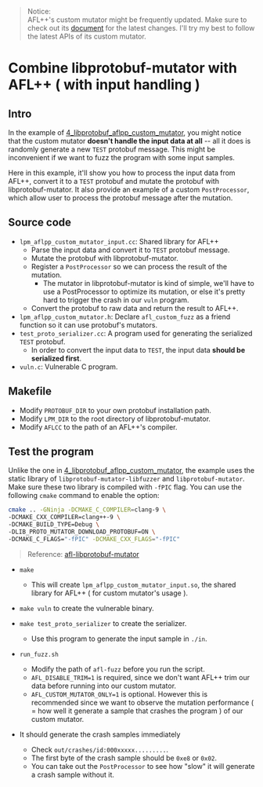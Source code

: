 
> Notice:  
> AFL++'s custom mutator might be frequently updated. Make sure to check out its [document](https://github.com/vanhauser-thc/AFLplusplus/blob/master/docs/custom_mutators.md) for the latest changes. I'll try my best to follow the latest APIs of its custom mutator.

# Combine libprotobuf-mutator with AFL++ ( with input handling )

## Intro

In the example of [4_libprotobuf_aflpp_custom_mutator](https://github.com/bruce30262/libprotobuf-mutator_fuzzing_learning/tree/master/4_libprotobuf_aflpp_custom_mutator), you might notice that the custom mutator **doesn't handle the input data at all** -- all it does is randomly generate a new `TEST` protobuf message. This might be inconvenient if we want to fuzz the program with some input samples.  

Here in this example, it'll show you how to process the input data from AFL++, convert it to a `TEST` protobuf and mutate the protobuf with libprotobuf-mutator. It also provide an example of a custom `PostProcessor`, which allow user to process the protobuf message after the mutation.

## Source code
* `lpm_aflpp_custom_mutator_input.cc`: Shared library for AFL++  
    - Parse the input data and convert it to `TEST` protobuf message.
    - Mutate the protobuf with libprotobuf-mutator.
    - Register a `PostProcessor` so we can process the result of the mutation.
        + The mutator in libprotobuf-mutator is kind of simple, we'll have to use a PostProcessor to optimize its mutation, or else it's pretty hard to trigger the crash in our `vuln` program.
    - Convert the protobuf to raw data and return the result to AFL++.
* `lpm_aflpp_custom_mutator.h`: Declare `afl_custom_fuzz` as a friend function so it can use protobuf's mutators.  
* `test_proto_serializer.cc`: A program used for generating the serialized `TEST` protobuf.  
    - In order to convert the input data to `TEST`, the input data **should be serialized first**.
* `vuln.c`: Vulnerable C program.  

## Makefile
* Modify `PROTOBUF_DIR` to your own protobuf installation path.  
* Modify `LPM_DIR` to the root directory of libprotobuf-mutator.  
* Modify `AFLCC` to the path of an AFL++'s compiler.  

## Test the program  

Unlike the one in [4_libprotobuf_aflpp_custom_mutator](https://github.com/bruce30262/libprotobuf-mutator_fuzzing_learning/blob/master/4_libprotobuf_aflpp_custom_mutator/Makefile#L16), the example uses the static library of `libprotobuf-mutator-libfuzzer` and `libprotobuf-mutator`. Make sure these two library is compiled with `-fPIC` flag. You can use the following `cmake` command to enable the option:  

```sh
cmake .. -GNinja -DCMAKE_C_COMPILER=clang-9 \
-DCMAKE_CXX_COMPILER=clang++-9 \
-DCMAKE_BUILD_TYPE=Debug \
-DLIB_PROTO_MUTATOR_DOWNLOAD_PROTOBUF=ON \
-DCMAKE_C_FLAGS="-fPIC" -DCMAKE_CXX_FLAGS="-fPIC"
```

> Reference: [afl-libprotobuf-mutator](https://github.com/thebabush/afl-libprotobuf-mutator/blob/master/build.sh)

* `make`
    - This will create `lpm_aflpp_custom_mutator_input.so`, the shared library for AFL++ ( for custom mutator's usage ).  
* `make vuln` to create the vulnerable binary.  
* `make test_proto_serializer` to create the serializer.  
    - Use this program to generate the input sample in `./in`.  
* `run_fuzz.sh`  
    - Modify the path of `afl-fuzz` before you run the script.  
    - `AFL_DISABLE_TRIM=1` is required, since we don't want AFL++ trim our data before running into our custom mutator.  
    - `AFL_CUSTOM_MUTATOR_ONLY=1` is optional. However this is recommended since we want to observe the mutation performance ( = how well it generate a sample that crashes the program ) of our custom mutator.

* It should generate the crash samples immediately  
    * Check `out/crashes/id:000xxxxx.........`.  
    * The first byte of the crash sample should be `0xe8` or `0x02`.  
    * You can take out the `PostProcessor` to see how "slow" it will generate a crash sample without it.
